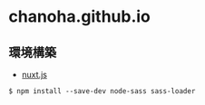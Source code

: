 # chanoha.github.io
## 環境構築
- [nuxt.js](https://ja.nuxtjs.org/api/configuration-css/)  
```
$ npm install --save-dev node-sass sass-loader
```
